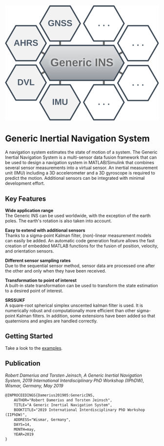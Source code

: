 ![](GenericINS.svg)


# Generic Inertial Navigation System

A navigation system estimates the state of motion of a system.
The Generic Inertial Navigation System is a multi-sensor data fusion framework that can be used to design a navigation system in MATLAB/Simulink that combines several sensor measurements into a virtual sensor.
An inertial measurement unit (IMU) including a 3D accelerometer and a 3D gyroscope is required to predict the motion.
Additional sensors can be integrated with minimal development effort.


## Key Features

**Wide application range**<br>
The Generic INS can be used worldwide, with the exception of the earth poles.
The earth's rotation is also taken into account.

**Easy to extend with additional sensors**<br>
Thanks to a sigma-point Kalman filter, (non)-linear measurement models can easily be added.
An automatic code generation feature allows the fast creation of embedded MATLAB functions for the fusion of position, velocity, and orientation sensors.

**Different sensor sampling rates**<br>
Due to the sequential sensor method, sensor data are processed one after the other and only when they have been received.

**Transformation to point of interest**<br>
A built-in state transformation can be used to transform the state estimation to a desired point of interest.

**SRSSUKF**<br>
A square-root spherical simplex unscented kalman filter is used.
It is numerically robust and computationally more efficient than other sigma-point Kalman filters.
In addition, some extensions have been added so that quaternions and angles are handled correctly.


## Getting Started
Take a look to the [examples](examples/).


## Publication
*Robert Damerius and Torsten Jeinsch, A Generic Inertial Navigation System, 2019 International Interdisciplinary PhD Workshop (IIPhDW), Wismar, Germany, May 2019*
```
@INPROCEEDINGS{Damerius201905:GenericINS,
    AUTHOR="Robert Damerius and Torsten Jeinsch",
    TITLE="A Generic Inertial Navigation System",
    BOOKTITLE="2019 International Interdisciplinary PhD Workshop (IIPhDW)",
    ADDRESS="Wismar, Germany",
    DAYS=14,
    MONTH=may,
    YEAR=2019
}
```
